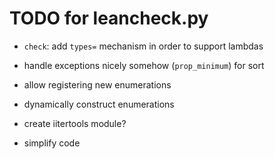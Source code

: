 TODO for leancheck.py
=====================

* `check`: add `types=` mechanism in order to support lambdas

* handle exceptions nicely somehow (`prop_minimum`) for sort

* allow registering new enumerations

* dynamically construct enumerations

* create iitertools module?

* simplify code
